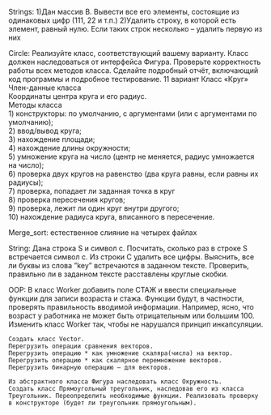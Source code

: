 Strings:
    1)Дан массив B. Вывести все его элементы, состоящие из одинаковых цифр (111, 22 и т.п.)
    2)Удалить строку, в которой есть элемент, равный нулю. Если таких строк несколько – удалить первую из них

Circle:
    Реализуйте класс, соответствующий вашему варианту. Класс должен наследоваться от интерфейса Фигура. Проверьте корректность работы всех методов класса. Сделайте подробный отчёт, включающий код программы и подробное тестирование.
    11 вариант Класс «Круг»						
    Член-данные класса						
    Координаты центра круга и его радиус.						
    Методы класса						
    1)  конструкторы: по умолчанию, с аргументами (или с аргументами по умолчанию);						
    2)  ввод/вывод круга;						
    3)  нахождение площади;						
    4)  нахождение длины окружности;						
    5)  умножение круга на число (центр не меняется, радиус умножается на число);						
    6)  проверка двух кругов на равенство (два круга равны, если равны их радиусы);						
    7)  проверка, попадает ли заданная точка в круг						
    8) проверка пересечения кругов;						
    9) проверка, лежит ли один круг внутри другого;						
    10) нахождение радиуса круга, вписанного в пересечение.	

Merge_sort:
    естественное слияние на четырех файлах

String:
    Дана строка S и символ c. Посчитать, сколько раз в строке S встречается символ c.
    Из строки С удалить все цифры.
    Выяснить, все ли буквы из слова ”key” встречаются в заданном тексте.
    Проверить, правильно ли в заданном тексте расставлены круглые скобки.

OOP:
    В класс Worker добавить поле СТАЖ и ввести специальные функции для записи возраста и стажа. Функции будут, в частности, проверять правильность вводимой информации. 
    Например, ясно, что возраст у работника не может быть отрицательным или большим 100. 
    Изменить класс Worker так, чтобы не нарушался принцип инкапсуляции.

    Создать класс Vector.
    Перегрузить операции сравнения векторов.
    Перегрузить операцию * как умножение скаляра(числа) на вектор.
    Перегрузить операцию * как скалярное перемножение векторов.
    Перегрузить бинарную операцию – для векторов.

    Из абстрактного класса Фигура наследовать класс Окружность.
    Создать класс Прямоугольный треугольник, наследовав его из класса Треугольник. Переопределить необходимые функции. Реализовать проверку в конструкторе (будет ли треугольник прямоугольным).